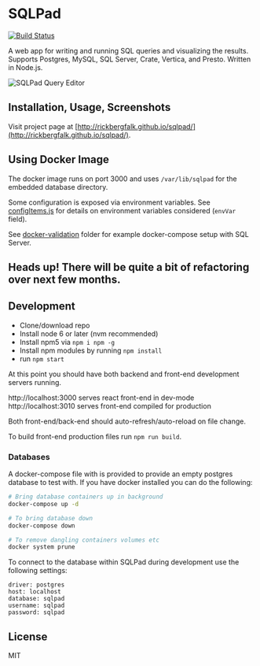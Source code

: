 # SQLPad

[![Build Status](https://travis-ci.org/rickbergfalk/sqlpad.svg?branch=master)](https://travis-ci.org/rickbergfalk/sqlpad)

A web app for writing and running SQL queries and visualizing the results. Supports Postgres, MySQL, SQL Server, Crate, Vertica, and Presto. Written in Node.js.

![SQLPad Query Editor](http://rickbergfalk.github.io/sqlpad/images/screenshots/query-editor.png)

## Installation, Usage, Screenshots

Visit project page at [http://rickbergfalk.github.io/sqlpad/](http://rickbergfalk.github.io/sqlpad/).

## Using Docker Image

The docker image runs on port 3000 and uses `/var/lib/sqlpad` for the embedded database directory.

Some configuration is exposed via environment variables. See [configItems.js](https://github.com/rickbergfalk/sqlpad/blob/master/server/lib/config/configItems.js) for details on environment variables considered (`envVar` field).

See [docker-validation](https://github.com/rickbergfalk/sqlpad/tree/master/docker-validation) folder for example docker-compose setup with SQL Server.

## Heads up! There will be quite a bit of refactoring over next few months.

## Development

* Clone/download repo
* Install node 6 or later (nvm recommended)
* Install npm5 via `npm i npm -g`
* Install npm modules by running `npm install`
* run `npm start`

At this point you should have both backend and front-end development servers running.

http://localhost:3000 serves react front-end in dev-mode
http://localhost:3010 serves front-end compiled for production

Both front-end/back-end should auto-refresh/auto-reload on file change.

To build front-end production files run `npm run build`.

### Databases

A docker-compose file with is provided to provide an empty postgres database to test with.
If you have docker installed you can do the following:

```sh
# Bring database containers up in background
docker-compose up -d

# To bring database down
docker-compose down

# To remove dangling containers volumes etc
docker system prune
```

To connect to the database within SQLPad during development use the following settings:

```
driver: postgres
host: localhost
database: sqlpad
username: sqlpad
password: sqlpad
```

## License

MIT
